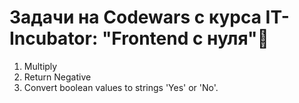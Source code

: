 # Задачи на Codewars с курса IT-Incubator: "Frontend с нуля"🥽

1. Multiply
2. Return Negative
3. Convert boolean values to strings 'Yes' or 'No'.

